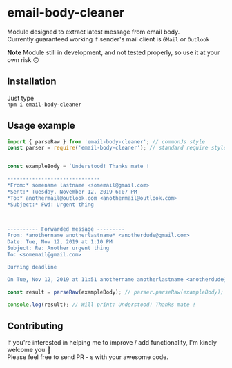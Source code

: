 # email-body-cleaner

Module designed to extract latest message from email body.<br >
Currently guaranteed working if sender's mail client is `GMail` or `Outlook` <br >

**Note** Module still in development, and not tested properly, so use it at your own risk 🙃

## Installation
Just type <br >
`npm i email-body-cleaner` <br >

## Usage example
```javascript
import { parseRaw } from 'email-body-cleaner'; // commonJs style
const parser = require('email-body-cleaner'); // standard require style


const exampleBody = `Understood! Thanks mate !

------------------------------
*From:* somename lastname <somemail@gmail.com>
*Sent:* Tuesday, November 12, 2019 6:07 PM
*To:* anothermail@outlook.com <anothermail@outlook.com>
*Subject:* Fwd: Urgent thing



---------- Forwarded message ---------
From: *anothername anotherlastname* <anotherdude@gmail.com>
Date: Tue, Nov 12, 2019 at 1:10 PM
Subject: Re: Another urgent thing
To: <somemail@gmail.com>

Burning deadline

On Tue, Nov 12, 2019 at 11:51 anothername anotherlastname <anotherdude@gmail.com> wrote:`;

const result = parseRaw(exampleBody); // parser.parseRaw(exampleBody);

console.log(result); // Will print: Understood! Thanks mate !

```

## Contributing

If you're interested in helping me to improve / add functionality, I'm kindly welcome you 🤗 <br >
Please feel free to send PR - s with your awesome code.

